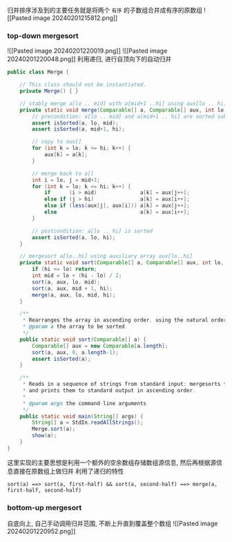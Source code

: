 归并排序涉及到的主要任务就是将两个 `有序` 的子数组合并成有序的原数组
![[Pasted image 20240201215812.png]]


### top-down mergesort
![[Pasted image 20240201220019.png]]
![[Pasted image 20240201220048.png]]
利用递归, 进行自顶向下的自动归并

```java
public class Merge {

    // This class should not be instantiated.
    private Merge() { }

    // stably merge a[lo .. mid] with a[mid+1 ..hi] using aux[lo .. hi]
    private static void merge(Comparable[] a, Comparable[] aux, int lo, int mid, int hi) {
        // precondition: a[lo .. mid] and a[mid+1 .. hi] are sorted subarrays
        assert isSorted(a, lo, mid);
        assert isSorted(a, mid+1, hi);

        // copy to aux[]
        for (int k = lo; k <= hi; k++) {
            aux[k] = a[k];
        }

        // merge back to a[]
        int i = lo, j = mid+1;
        for (int k = lo; k <= hi; k++) {
            if      (i > mid)              a[k] = aux[j++];
            else if (j > hi)               a[k] = aux[i++];
            else if (less(aux[j], aux[i])) a[k] = aux[j++];
            else                           a[k] = aux[i++];
        }

        // postcondition: a[lo .. hi] is sorted
        assert isSorted(a, lo, hi);
    }

    // mergesort a[lo..hi] using auxiliary array aux[lo..hi]
    private static void sort(Comparable[] a, Comparable[] aux, int lo, int hi) {
        if (hi <= lo) return;
        int mid = lo + (hi - lo) / 2;
        sort(a, aux, lo, mid);
        sort(a, aux, mid + 1, hi);
        merge(a, aux, lo, mid, hi);
    }

    /**
     * Rearranges the array in ascending order, using the natural order.
     * @param a the array to be sorted
     */
    public static void sort(Comparable[] a) {
        Comparable[] aux = new Comparable[a.length];
        sort(a, aux, 0, a.length-1);
        assert isSorted(a);
    }

    /**
     * Reads in a sequence of strings from standard input; mergesorts them;
     * and prints them to standard output in ascending order.
     *
     * @param args the command-line arguments
     */
    public static void main(String[] args) {
        String[] a = StdIn.readAllStrings();
        Merge.sort(a);
        show(a);
    }
}
```

这里实现的主要思想是利用一个额外的空余数组存储数组源信息, 然后再根据源信息直接在原数组上做归并
利用了递归的特性

`sort(a) ==> sort(a, first-half) && sort(a, second-half) ==> merge(a, first-half, second-half)`

### bottom-up mergesort
自底向上, 自己手动调用归并范围, 不断上升直到覆盖整个数组
![[Pasted image 20240201220952.png]]
